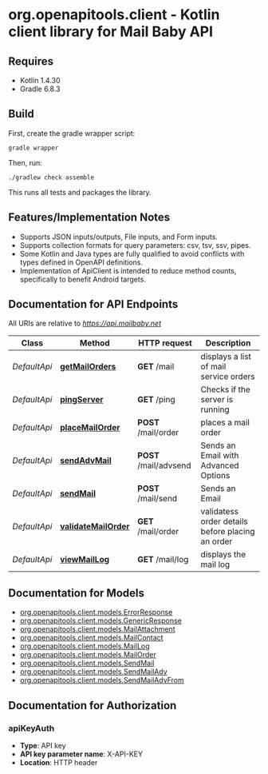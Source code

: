 # org.openapitools.client - Kotlin client library for Mail Baby API

## Requires

* Kotlin 1.4.30
* Gradle 6.8.3

## Build

First, create the gradle wrapper script:

```
gradle wrapper
```

Then, run:

```
./gradlew check assemble
```

This runs all tests and packages the library.

## Features/Implementation Notes

* Supports JSON inputs/outputs, File inputs, and Form inputs.
* Supports collection formats for query parameters: csv, tsv, ssv, pipes.
* Some Kotlin and Java types are fully qualified to avoid conflicts with types defined in OpenAPI definitions.
* Implementation of ApiClient is intended to reduce method counts, specifically to benefit Android targets.

<a name="documentation-for-api-endpoints"></a>
## Documentation for API Endpoints

All URIs are relative to *https://api.mailbaby.net*

Class | Method | HTTP request | Description
------------ | ------------- | ------------- | -------------
*DefaultApi* | [**getMailOrders**](docs/DefaultApi.md#getmailorders) | **GET** /mail | displays a list of mail service orders
*DefaultApi* | [**pingServer**](docs/DefaultApi.md#pingserver) | **GET** /ping | Checks if the server is running
*DefaultApi* | [**placeMailOrder**](docs/DefaultApi.md#placemailorder) | **POST** /mail/order | places a mail order
*DefaultApi* | [**sendAdvMail**](docs/DefaultApi.md#sendadvmail) | **POST** /mail/advsend | Sends an Email with Advanced Options
*DefaultApi* | [**sendMail**](docs/DefaultApi.md#sendmail) | **POST** /mail/send | Sends an Email
*DefaultApi* | [**validateMailOrder**](docs/DefaultApi.md#validatemailorder) | **GET** /mail/order | validatess order details before placing an order
*DefaultApi* | [**viewMailLog**](docs/DefaultApi.md#viewmaillog) | **GET** /mail/log | displays the mail log


<a name="documentation-for-models"></a>
## Documentation for Models

 - [org.openapitools.client.models.ErrorResponse](docs/ErrorResponse.md)
 - [org.openapitools.client.models.GenericResponse](docs/GenericResponse.md)
 - [org.openapitools.client.models.MailAttachment](docs/MailAttachment.md)
 - [org.openapitools.client.models.MailContact](docs/MailContact.md)
 - [org.openapitools.client.models.MailLog](docs/MailLog.md)
 - [org.openapitools.client.models.MailOrder](docs/MailOrder.md)
 - [org.openapitools.client.models.SendMail](docs/SendMail.md)
 - [org.openapitools.client.models.SendMailAdv](docs/SendMailAdv.md)
 - [org.openapitools.client.models.SendMailAdvFrom](docs/SendMailAdvFrom.md)


<a name="documentation-for-authorization"></a>
## Documentation for Authorization

<a name="apiKeyAuth"></a>
### apiKeyAuth

- **Type**: API key
- **API key parameter name**: X-API-KEY
- **Location**: HTTP header

